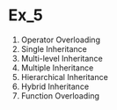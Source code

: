 # Ex_5
1. Operator Overloading <br />
2. Single Inheritance <br />
3. Multi-level Inheritance <br />
4. Multiple Inheritance <br />
5. Hierarchical Inheritance <br />
6. Hybrid Inheritance <br />
7. Function Overloading
